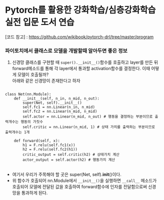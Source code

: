 # Pytorch를 활용한 강화학습/심층강화학습 실전 입문 도서 연습
[코드 참고] : https://github.com/wikibook/pytorch-drl/tree/master/program


### 파이토치에서 클래스로 모델을 개발할때 알아두면 좋은 정보
1. 신경망 클래스를 구현할 때 `super().__init__()`함수를 호출하고 layer를 만든 뒤 forward메소드를 통해 각 layer에서 통과할 activation함수를 결정한다. 이때 어떻게 모델이 호출될까? </br>
아래와 같은 신경망이 존재한다고 하자 </br>

<pre>
<code>
class Net(nn.Module):
    def __init__(self, n_in, n_mid, n_out):
        super(Net, self).__init__()
        self.fc1 = nn.Linear(n_in, n_mid)
        self.fc2 = nn.Linear(n_mid, n_mid)
        self.actor = nn.Linear(n_mid, n_out) # 행동을 결정하는 부분이므로 출력개수는 행동의 가짓수
        self.critic = nn.Linear(n_mid, 1) # 상태 가치를 출력하는 부분이므로 출력개수는 1개
        
    def forward(self, x):
        h1 = F.relu(self.fc1(x))
        h2 = F.relu(self.fc2(h1))
        critic_output = self.critic(h2) # 상태가치 계산
        actor_output = self.actor(h2) # 행동가치 계산
</code>
</pre>
- 여기서 우리가 주목해야 할 곳은 super(Net, self).__init__()이다.
- 위 함수가 호출되어 nn.Module에서 `__init__()`을 실행하면 `__call__` 메소드가 호출되어 모델에 전달된 값을 호출하여 forward함수에 인자를 전달함으로써 신경망을 통과하게 된다.
